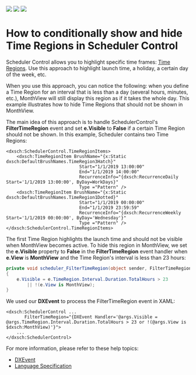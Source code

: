 <!-- default badges list -->
![](https://img.shields.io/endpoint?url=https://codecentral.devexpress.com/api/v1/VersionRange/242986561/22.2.2%2B)
[![](https://img.shields.io/badge/Open_in_DevExpress_Support_Center-FF7200?style=flat-square&logo=DevExpress&logoColor=white)](https://supportcenter.devexpress.com/ticket/details/T865247)
[![](https://img.shields.io/badge/📖_How_to_use_DevExpress_Examples-e9f6fc?style=flat-square)](https://docs.devexpress.com/GeneralInformation/403183)
<!-- default badges end -->
# How to conditionally show and hide Time Regions in Scheduler Control

Scheduler Control allows you to highlight specific time frames: [Time Regions](https://docs.devexpress.com/WPF/401378/controls-and-libraries/scheduler/time-regions). Use this approach to highlight launch time, a holiday, a certain day of the week, etc.


When you use this approach, you can notice the following: when you define a Time Region for an interval that is less than a day (several hours, minutes, etc.), MonthView will still display this region as if it takes the whole day. This example illustrates how to hide Time Regions that should not be shown in MonthView.

The main idea of this approach is to handle SchedulerControl's **FilterTimeRegion** event and set **e.Visible** to **False** if a certain Time Region should not be shown. In this example, Scheduler contains two Time Regions:


```xaml
<dxsch:SchedulerControl.TimeRegionItems>
    <dxsch:TimeRegionItem BrushName="{x:Static dxsch:DefaultBrushNames.TimeRegion3Hatch}"
                            Start="1/1/2019 13:00:00"
                            End="1/1/2019 14:00:00"
                            RecurrenceInfo="{dxsch:RecurrenceDaily Start='1/1/2019 13:00:00', ByDay=WorkDays}"
                            Type ="Pattern" />
    <dxsch:TimeRegionItem BrushName="{x:Static dxsch:DefaultBrushNames.TimeRegion1Dotted}"
                            Start="1/1/2019 00:00:00"
                            End="1/1/2019 23:59:59"
                            RecurrenceInfo="{dxsch:RecurrenceWeekly Start='1/1/2019 00:00:00', ByDay='Wednesday'}"
                            Type ="Pattern" />
</dxsch:SchedulerControl.TimeRegionItems>
```

The first Time Region highlights the launch time and should not be visible when MonthView becomes active. To hide this region in MonthView, we set the **e.Visible** property to **False** in the **FilterTimeRegion** event handler when **e.View** is **MonthView** and the Time Region's interval is less than 23 hours:

```cs
private void scheduler_FilterTimeRegion(object sender, FilterTimeRegionEventArgs e)
{
    e.Visible = e.TimeRegion.Interval.Duration.TotalHours > 23
        || !(e.View is MonthView);
}
```

We used our **DXEvent** to process the FilterTimeRegion event in XAML:

```xaml
<dxsch:SchedulerControl ...
       FilterTimeRegion="{DXEvent Handler='@args.Visible = @args.TimeRegion.Interval.Duration.TotalHours > 23 or !(@args.View is $dxsch:MonthView)'}">
    ...
</dxsch:SchedulerControl>
```

For more information, please refer to these help topics: 
- [DXEvent](https://docs.devexpress.com/WPF/115778/mvvm-framework/dxbinding/dxevent)
- [Language Specification](https://docs.devexpress.com/WPF/115777/mvvm-framework/dxbinding/language-specification)
